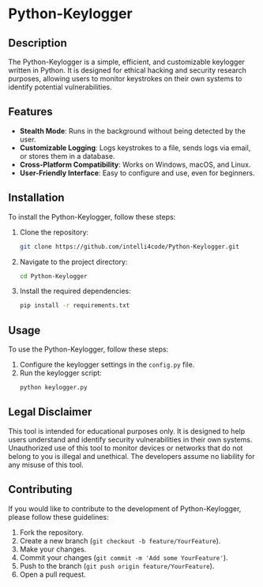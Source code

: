 # Python-Keylogger

## Description
The Python-Keylogger is a simple, efficient, and customizable keylogger written in Python. It is designed for ethical hacking and security research purposes, allowing users to monitor keystrokes on their own systems to identify potential vulnerabilities.

## Features
- **Stealth Mode**: Runs in the background without being detected by the user.
- **Customizable Logging**: Logs keystrokes to a file, sends logs via email, or stores them in a database.
- **Cross-Platform Compatibility**: Works on Windows, macOS, and Linux.
- **User-Friendly Interface**: Easy to configure and use, even for beginners.

## Installation
To install the Python-Keylogger, follow these steps:
1. Clone the repository:
    ```bash
    git clone https://github.com/intelli4code/Python-Keylogger.git
    ```
2. Navigate to the project directory:
    ```bash
    cd Python-Keylogger
    ```
3. Install the required dependencies:
    ```bash
    pip install -r requirements.txt
    ```

## Usage
To use the Python-Keylogger, follow these steps:
1. Configure the keylogger settings in the `config.py` file.
2. Run the keylogger script:
    ```bash
    python keylogger.py
    ```

## Legal Disclaimer
This tool is intended for educational purposes only. It is designed to help users understand and identify security vulnerabilities in their own systems. Unauthorized use of this tool to monitor devices or networks that do not belong to you is illegal and unethical. The developers assume no liability for any misuse of this tool.

## Contributing
If you would like to contribute to the development of Python-Keylogger, please follow these guidelines:
1. Fork the repository.
2. Create a new branch (`git checkout -b feature/YourFeature`).
3. Make your changes.
4. Commit your changes (`git commit -m 'Add some YourFeature'`).
5. Push to the branch (`git push origin feature/YourFeature`).
6. Open a pull request.
